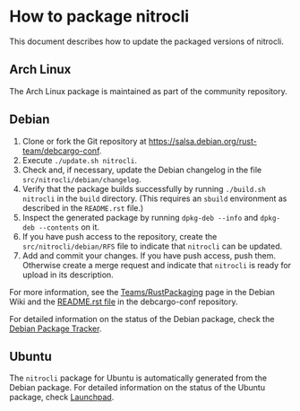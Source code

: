How to package nitrocli
=======================

This document describes how to update the packaged versions of nitrocli.

Arch Linux
----------

The Arch Linux package is maintained as part of the community repository.

Debian
------

1. Clone or fork the Git repository at
   https://salsa.debian.org/rust-team/debcargo-conf.
2. Execute `./update.sh nitrocli`.
3. Check and, if necessary, update the Debian changelog in the file
   `src/nitrocli/debian/changelog`.
4. Verify that the package builds successfully by running `./build.sh nitrocli`
   in the `build` directory.  (This requires an `sbuild` environment as
   described in the `README.rst` file.)
5. Inspect the generated package by running `dpkg-deb --info` and `dpkg-deb
   --contents` on it.
6. If you have push access to the repository, create the
   `src/nitrocli/debian/RFS` file to indicate that `nitrocli` can be updated.
7. Add and commit your changes.  If you have push access, push them.
   Otherwise create a merge request and indicate that `nitrocli` is ready for
   upload in its description.

For more information, see the [Teams/RustPackaging][] page in the Debian Wiki
and the [README.rst file][] in the debcargo-conf repository.

For detailed information on the status of the Debian package, check the [Debian
Package Tracker][].

Ubuntu
------

The `nitrocli` package for Ubuntu is automatically generated from the Debian
package.  For detailed information on the status of the Ubuntu package, check
[Launchpad][].

[Arch User Repository]: https://wiki.archlinux.org/index.php/Arch_User_Repository
[Teams/RustPackaging]: https://wiki.debian.org/Teams/RustPackaging
[README.rst file]: https://salsa.debian.org/rust-team/debcargo-conf/blob/master/README.rst
[Debian Package Tracker]: https://tracker.debian.org/pkg/rust-nitrocli
[Launchpad]: https://launchpad.net/ubuntu/+source/rust-nitrocli
